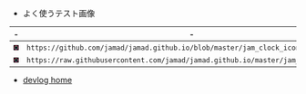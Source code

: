 <link rel="stylesheet" type="text/css" href="/assets/css/styles.css" />


* よく使うテスト画像

|-|-|
|-|-|
|![](https://github.com/jamad/jamad.github.io/blob/master/jam_clock_icon.png)|`https://github.com/jamad/jamad.github.io/blob/master/jam_clock_icon.png`|
|![](https://raw.githubusercontent.com/jamad/jamad.github.io/master/jam_clock_icon.png)|`https://raw.githubusercontent.com/jamad/jamad.github.io/master/jam_clock_icon.png`|




* [devlog home](https://github.com/jamad/markdown_devlog/blob/main/README.md) 
